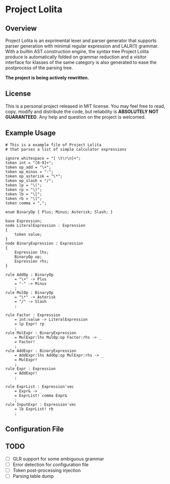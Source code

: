 # Project Lolita

## Overview
Project Lolita is an exprimental lexer and parser generator that supports parser generation with minimal regular expression and LALR(1) grammar. With a builtin AST construction engine, the syntax tree Project Lolita produce is automatically folded on grammar reduction and a visitor interface for klasses of the same category is also generated to ease the postprocess of the parsing tree.

**The project is being actively rewritten.**

## License
This is a personal project released in MIT license. You may feel free to read, copy, modify and distribute the code, but reliability is **ABSOLUTELY NOT GUARANTEED**. Any help and question on the project is welcomed.

## Example Usage
```
# This is a example file of Project Lolita
# that parses a list of simple calculator expressions

ignore whitespace = "[ \t\r\n]+";
token int = "[0-9]+";
token op_add = "\+";
token op_minus = "-";
token op_asterisk = "\*";
token op_slash = "/";
token lp = "\(";
token rp = "\)";
token lb = "\[";
token rb = "\]";
token comma = ",";

enum BinaryOp { Plus; Minus; Asterisk; Slash; }

base Expression;
node LiteralExpression : Expression
{
    token value;
}
node BinaryExpression : Expression
{
    Expression lhs;
    BinaryOp op;
    Expression rhs;
}

rule AddOp : BinaryOp
    = "\+" -> Plus
    = "-" -> Minus
    ;
rule MulOp : BinaryOp
    = "\*" -> Asterisk
    = "/" -> Slash
    ;

rule Factor : Expression
    = int:value -> LiteralExpression
    = lp Expr! rp
    ;
rule MulExpr : BinaryExpression
    = MulExpr:lhs MulOp:op Factor:rhs -> _
    = Factor!
    ;
rule AddExpr : BinaryExpression
    = AddExpr:lhs AddOp:op MulExpr:rhs -> _
    = MulExpr!
    ;
rule Expr : Expression
    = AddExpr!
    ;
    
rule ExprList : Expression'vec
	= Expr& -> _
	= ExprList! comma Expr&
	;
rule InputExpr : Expression'vec
	= lb ExprList! rb
	;
```
## Configuration File



## TODO

- [ ] GLR support for some ambiguous grammar
- [ ] Error detection for configuration file
- [ ] Token post-processing injection
- [ ] Parsing table dump